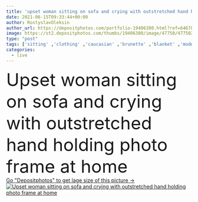 ```yaml
---
title: 'upset woman sitting on sofa and crying with outstretched hand holding photo frame at home'
date: 2021-06-15T09:33:44+00:00
author: RostyslavOleksin
author_url: https://depositphotos.com/portfolio-19406380.html?ref=64678756
image: https://st2.depositphotos.com/thumbs/19406380/image/47750/477502862/api_thumb_450.jpg?forcejpeg=true
type: "post"
tags: ['sitting' ,'clothing' ,'caucasian' ,'brunette' ,'blanket' ,'modern' ,'emotion' ,'blur' ,'crying' ,'beige' ,'home' ,'woman' ,'indoors' ,'clothes' ,'alone' ,'covered' ,'casual' ,'sweater' ,'sofa' ,'upset' ,'offended' ,'lonely' ,'depressed' ,'past' ,'memories' ,'frustrated' ,'one person' ,'closed eyes' ,'Living Room' ,'photo frame' ,'covering face' ,'outstretched hand' ,'obscure face' ]
categories: 
  - live
---
```

<div aling="center">
            <font size="60"> Upset woman sitting on sofa and crying with outstretched hand holding photo frame at home</font>   
</div>
<div>
    <a href='https://st2.depositphotos.com/thumbs/19406380/image/47750/477502862/api_thumb_450.jpg?forcejpeg=true?ref=64678756' target=_blank > Go "Depositphotos" to get lage size of this picture ->
        <img href='https://st2.depositphotos.com/thumbs/19406380/image/47750/477502862/api_thumb_450.jpg?forcejpeg=true?ref=64678756' src='https://st2.depositphotos.com/19406380/47750/i/950/depositphotos_477502862-stock-photo-upset-woman-sitting-sofa-crying.jpg?forcejpeg=true' alt='Upset woman sitting on sofa and crying with outstretched hand holding photo frame at home' >
    </a>
</div>
